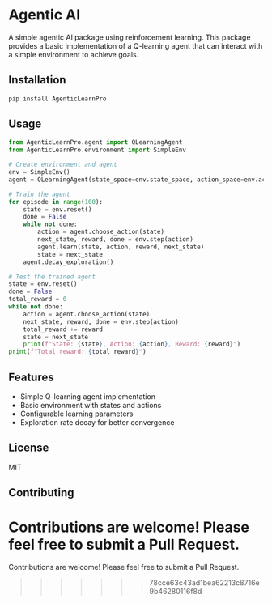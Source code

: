 # Agentic AI

A simple agentic AI package using reinforcement learning. This package provides a basic implementation of a Q-learning agent that can interact with a simple environment to achieve goals.

## Installation

```bash
pip install AgenticLearnPro
```

## Usage

```python
from AgenticLearnPro.agent import QLearningAgent
from AgenticLearnPro.environment import SimpleEnv

# Create environment and agent
env = SimpleEnv()
agent = QLearningAgent(state_space=env.state_space, action_space=env.action_space)

# Train the agent
for episode in range(100):
    state = env.reset()
    done = False
    while not done:
        action = agent.choose_action(state)
        next_state, reward, done = env.step(action)
        agent.learn(state, action, reward, next_state)
        state = next_state
    agent.decay_exploration()

# Test the trained agent
state = env.reset()
done = False
total_reward = 0
while not done:
    action = agent.choose_action(state)
    next_state, reward, done = env.step(action)
    total_reward += reward
    state = next_state
    print(f"State: {state}, Action: {action}, Reward: {reward}")
print(f"Total reward: {total_reward}")
```

## Features

- Simple Q-learning agent implementation
- Basic environment with states and actions
- Configurable learning parameters
- Exploration rate decay for better convergence

## License

MIT

## Contributing

Contributions are welcome! Please feel free to submit a Pull Request.
=======
Contributions are welcome! Please feel free to submit a Pull Request.
>>>>>>> 78cce63c43ad1bea62213c8716e9b46280116f8d
